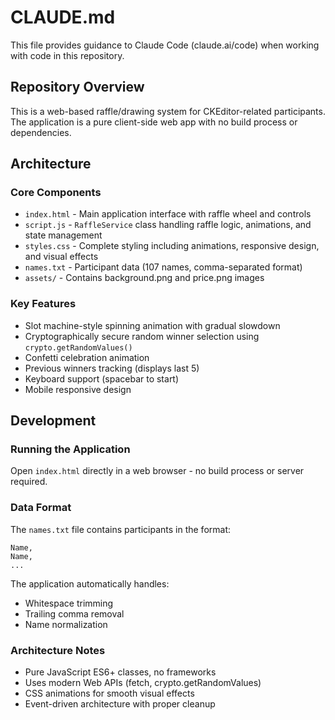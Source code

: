 # CLAUDE.md

This file provides guidance to Claude Code (claude.ai/code) when working with code in this repository.

## Repository Overview

This is a web-based raffle/drawing system for CKEditor-related participants. The application is a pure client-side web app with no build process or dependencies.

## Architecture

### Core Components
- `index.html` - Main application interface with raffle wheel and controls
- `script.js` - `RaffleService` class handling raffle logic, animations, and state management
- `styles.css` - Complete styling including animations, responsive design, and visual effects
- `names.txt` - Participant data (107 names, comma-separated format)
- `assets/` - Contains background.png and price.png images

### Key Features
- Slot machine-style spinning animation with gradual slowdown
- Cryptographically secure random winner selection using `crypto.getRandomValues()`
- Confetti celebration animation
- Previous winners tracking (displays last 5)
- Keyboard support (spacebar to start)
- Mobile responsive design

## Development

### Running the Application
Open `index.html` directly in a web browser - no build process or server required.

### Data Format
The `names.txt` file contains participants in the format:
```
Name,
Name,
...
```
The application automatically handles:
- Whitespace trimming
- Trailing comma removal
- Name normalization

### Architecture Notes
- Pure JavaScript ES6+ classes, no frameworks
- Uses modern Web APIs (fetch, crypto.getRandomValues)
- CSS animations for smooth visual effects
- Event-driven architecture with proper cleanup
